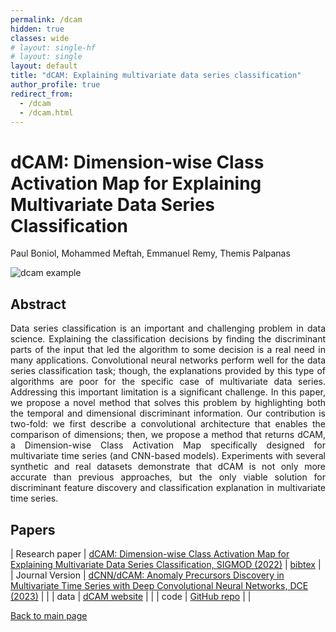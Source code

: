 ```yaml
---
permalink: /dcam
hidden: true
classes: wide
# layout: single-hf
# layout: single
layout: default
title: "dCAM: Explaining multivariate data series classification"
author_profile: true
redirect_from: 
  - /dcam
  - /dcam.html
---
```


# dCAM: Dimension-wise Class Activation Map for Explaining Multivariate Data Series Classification
Paul Boniol, Mohammed Meftah, Emmanuel Remy, Themis Palpanas


![dcam example](https://boniolp.github.io/assets/img/dcam_example.jpg)

## Abstract
<p style='text-align: justify;'>
Data series classification is an important and challenging problem in data science. Explaining the classification 
  decisions by finding the discriminant parts of the input that led the algorithm to some decision is a real need 
  in many applications. Convolutional neural networks perform well for the data series classification task; though, 
  the explanations provided by this type of algorithms are poor for the specific case of multivariate data series. 
  Addressing this important limitation is a significant challenge. In this paper, we propose a novel method that 
  solves this problem by highlighting both the temporal and dimensional discriminant information. Our contribution 
  is two-fold: we first describe a convolutional architecture that enables the comparison of dimensions; then, we 
  propose a method that returns dCAM, a Dimension-wise Class Activation Map specifically designed for multivariate 
  time series (and CNN-based models). Experiments with several synthetic and real datasets demonstrate that dCAM is 
  not only more accurate than previous approaches, but the only viable solution for discriminant feature discovery 
  and classification explanation in multivariate time series.
</p>

## Papers

| Research paper | [dCAM: Dimension-wise Class Activation Map for Explaining Multivariate Data Series Classification, SIGMOD (2022)](https://www.researchgate.net/publication/361416963_dCAM_Dimension-wise_Class_Activation_Map_for_Explaining_Multivariate_Data_Series_Classification) | [bibtex](https://dblp.org/rec/conf/sigmod/BoniolMRP22.html?view=bibtex) |
| Journal Version | [dCNN/dCAM: Anomaly Precursors Discovery in Multivariate Time Series with Deep Convolutional Neural Networks, DCE (2023)](https://www.researchgate.net/publication/376477657_dCNNdCAM_anomaly_precursors_discovery_in_multivariate_time_series_with_deep_convolutional_neural_networks) |  |
| data  | [dCAM website](https://helios2.mi.parisdescartes.fr/~themisp/dCAM/) |  |
| code  | [GitHub repo](https://github.com/boniolp/dCAM) |  |

[Back to main page](https://boniolp.github.io/)
